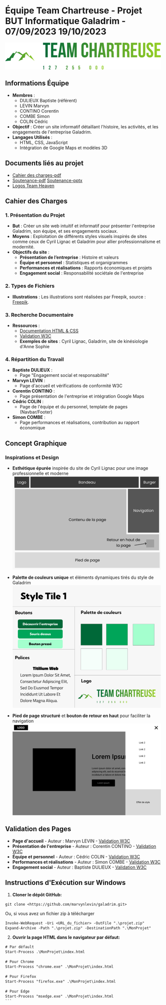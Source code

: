 # Équipe Team Chartreuse - Projet BUT Informatique Galadrim - 07/09/2023 19/10/2023
![logo Chartreuse](./public/image/full_logo_empty.png)

## Informations Équipe
- **Membres** :
  - DULIEUX Baptiste (référent)
  - LEVIN Marvyn
  - CONTINO Corentin
  - COMBE Simon
  - COLIN Cédric
- **Objectif** : Créer un site informatif détaillant l'histoire, les activités, et les engagements de l'entreprise Galadrim.
- **Langages Utilisés** :
  - HTML, CSS, JavaScript
  - Intégration de Google Maps et modèles 3D

## Documents liés au projet
- [Cahier des charges-pdf](./docs/cahierDesChargesTerm.pdf)
- [Soutenance-pdf](./docs/projetHeaven.pdf) [Soutenance-pptx](./docs/projetHeaven.pptx)
- [Logos Team Heaven](./docs/logos/)

## Cahier des Charges

### 1. Présentation du Projet
- **But** : Créer un site web intuitif et informatif pour présenter l'entreprise Galadrim, son équipe, et ses engagements sociaux.
- **Moyens** : Exploitation de différents styles visuels inspirés de sites comme ceux de Cyril Lignac et Galadrim pour allier professionnalisme et modernité.
- **Objectifs du site** :
  - **Présentation de l’entreprise** : Histoire et valeurs
  - **Équipe et personnel** : Statistiques et organigrammes
  - **Performances et réalisations** : Rapports économiques et projets
  - **Engagement social** : Responsabilité sociétale de l'entreprise

### 2. Types de Fichiers
- **Illustrations** : Les illustrations sont réalisées par Freepik, source : [Freepik](https://fr.freepik.com/).

### 3. Recherche Documentaire
- **Ressources** :
  - [Documentation HTML & CSS](https://developer.mozilla.org/fr/)
  - [Validation W3C](https://validator.w3.org/)
  - **Exemples de sites** : Cyril Lignac, Galadrim, site de kinésiologie d'Anne Sophie

### 4. Répartition du Travail
- **Baptiste DULIEUX** :
  - Page "Engagement social et responsabilité"
- **Marvyn LEVIN** :
  - Page d'accueil et vérifications de conformité W3C
- **Corentin CONTINO** :
  - Page présentation de l'entreprise et intégration Google Maps
- **Cédric COLIN** :
  - Page de l'équipe et du personnel, template de pages (Navbar/Footer)
- **Simon COMBE** :
  - Page performances et réalisations, contribution au rapport économique

## Concept Graphique
### Inspirations et Design
- **Esthétique épurée** inspirée du site de Cyril Lignac pour une image professionnelle et moderne
![1](./docs/img/zoningPagePrincipale2.png)

- **Palette de couleurs unique** et éléments dynamiques tirés du style de Galadrim
![2](./docs/img/styleTile1.png)

- **Pied de page structuré** et **bouton de retour en haut** pour faciliter la navigation
![3](./docs/img/wireframe2burgerMenuOuvert.png)

## Validation des Pages
- **Page d'accueil** - Auteur : Marvyn LEVIN - [Validation W3C](https://validator.w3.org/nu/?doc=https%3A%2F%2Fcedriccolin.github.io%2Fgaladrim_chartreuse%2F)
- **Présentation de l'entreprise** - Auteur : Corentin CONTINO - [Validation W3C](https://validator.w3.org/nu/?doc=https%3A%2F%2Fcedriccolin.github.io%2Fgaladrim_chartreuse%2Fpresentation_entreprise.html)
- **Équipe et personnel** - Auteur : Cédric COLIN - [Validation W3C](https://validator.w3.org/nu/?doc=https%3A%2F%2Fcedriccolin.github.io%2Fgaladrim_chartreuse%2Fequipe_personnel.html)
- **Performances et réalisations** - Auteur : Simon COMBE - [Validation W3C](https://validator.w3.org/nu/?doc=https%3A%2F%2Fcedriccolin.github.io%2Fgaladrim_chartreuse%2Fperformance_realisation.html)
- **Engagement social** - Auteur : Baptiste DULIEUX - [Validation W3C](https://validator.w3.org/nu/?doc=https%3A%2F%2Fcedriccolin.github.io%2Fgaladrim_chartreuse%2Fengagement_social_responsabilit%25C3%25A9.html)

## Instructions d'Exécution sur Windows

1. **Cloner le dépôt GitHub:**
```shell
git clone <https://github.com/marvynlevin/galadrim.git>
```

Ou, si vous avez un fichier zip à télécharger
```shell
Invoke-WebRequest -Uri <URL_du_fichier> -OutFile ".\projet.zip"
Expand-Archive -Path ".\projet.zip" -DestinationPath ".\MonProjet"
```
2. **Ouvrir la page HTML dans le navigateur par défaut:**

````shell
# Par défault
Start-Process .\MonProjet\index.html

# Pour Chrome
Start-Process "chrome.exe" .\MonProjet\index.html

# Pour Firefox
Start-Process "firefox.exe" .\MonProjet\index.html

# Pour Edge
Start-Process "msedge.exe" .\MonProjet\index.html
```

